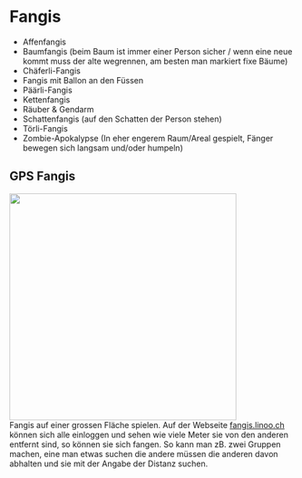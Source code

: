 # Fangis

- Affenfangis
- Baumfangis (beim Baum ist immer einer Person sicher / wenn eine neue kommt muss der alte wegrennen, am besten man markiert fixe Bäume)
- Chäferli-Fangis
- Fangis mit Ballon an den Füssen
- Päärli-Fangis
- Kettenfangis
- Räuber & Gendarm
- Schattenfangis (auf den Schatten der Person stehen)
- Törli-Fangis
- Zombie-Apokalypse (In eher engerem Raum/Areal gespielt, Fänger bewegen sich langsam und/oder humpeln)

## GPS Fangis <br>
<img src="../../assets/GPS-Fangis.png" width="400px"> <br>
Fangis auf einer grossen Fläche spielen. Auf der Webseite [fangis.linoo.ch](https://fangis.linoo.ch/) können sich alle einloggen und sehen wie viele Meter sie von den anderen entfernt sind, so können sie sich fangen. So kann man zB. zwei Gruppen machen, eine man etwas suchen die andere müssen die anderen davon abhalten und sie mit der Angabe der Distanz suchen.